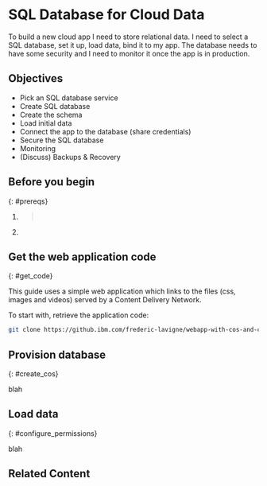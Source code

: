 # SQL Database for Cloud Data 

To build a new cloud app I need to store relational data. I need to select a SQL database, set it up, load data, bind it to my app. The database needs to have some security and I need to monitor it once the app is in production.

## Objectives

* Pick an SQL database service
* Create SQL database
* Create the schema
* Load initial data
* Connect the app to the database (share credentials)
* Secure the SQL database
* Monitoring
* (Discuss) Backups & Recovery



## Before you begin
{: #prereqs}

1. > ​

2. ​

## Get the web application code

{: #get_code}

This guide uses a simple web application which links to the files (css, images and videos) served by a Content Delivery Network.

To start with, retrieve the application code:

   ```sh
   git clone https://github.ibm.com/frederic-lavigne/webapp-with-cos-and-cdn
   ```

## Provision database
{: #create_cos}

blah

## Load data

{: #configure_permissions}

blah

## Related Content


